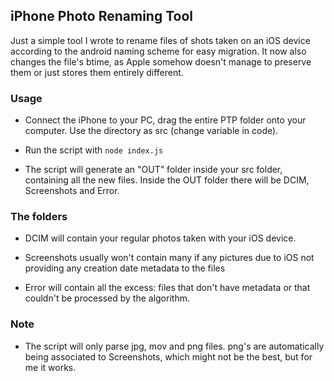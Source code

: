 ## iPhone Photo Renaming Tool

Just a simple tool I wrote to rename files of shots taken on an iOS device according to the android naming scheme for easy migration. It now also changes the file's btime, as Apple somehow doesn't manage to preserve them or just stores them entirely different.

### Usage

* Connect the iPhone to your PC, drag the entire PTP folder onto your computer. Use the directory as src (change variable in code).

* Run the script with `node index.js`

* The script will generate an "OUT" folder inside your src folder, containing all the new files. Inside the OUT folder there will be DCIM, Screenshots and Error.

### The folders

* DCIM will contain your regular photos taken with your iOS device.

* Screenshots usually won't contain many if any pictures due to iOS not providing any creation date metadata to the files 

* Error will contain all the excess: files that don't have metadata or that couldn't be processed by the algorithm.

### Note

* The script will only parse jpg, mov and png files. png's are automatically being associated to Screenshots, which might not be the best, but for me it works.